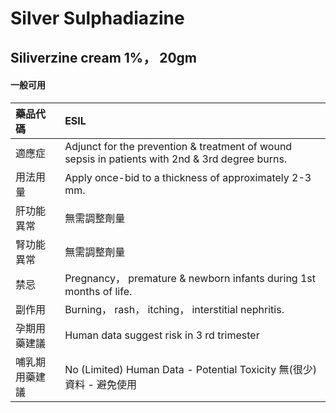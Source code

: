 # Silver Sulphadiazine

## Siliverzine cream 1%， 20gm

#### 一般可用

| 藥品代碼       | ESIL                                                                                            |
|:---------------|:------------------------------------------------------------------------------------------------|
| 適應症         | Adjunct for the prevention & treatment of wound sepsis in patients with 2nd & 3rd degree burns. |
| 用法用量       | Apply once-bid to a thickness of approximately 2-3 mm.                                          |
| 肝功能異常     | 無需調整劑量                                                                                    |
| 腎功能異常     | 無需調整劑量                                                                                    |
| 禁忌           | Pregnancy， premature & newborn infants during 1st months of life.                              |
| 副作用         | Burning， rash， itching， interstitial nephritis.                                              |
| 孕期用藥建議   | Human data suggest risk in 3 rd trimester                                                       |
| 哺乳期用藥建議 | No (Limited) Human Data - Potential Toxicity 無(很少)資料 - 避免使用                            |

